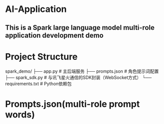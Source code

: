 # AI-Application
## This is a Spark large language model multi-role application development demo

# Project Structure
spark_demo/
├── app.py                # 主后端服务
├── prompts.json          # 角色提示词配置
├── spark_sdk.py          # 与讯飞星火通信的SDK封装（WebSocket方式）
└── requirements.txt      # Python依赖包

# Prompts.json(multi-role prompt words)

